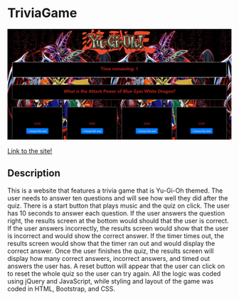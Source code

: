 # TriviaGame
![New Screenshot](assets/images/TriviaGame.png "Screenshot of Trivia Game Website")

[Link to the site!](https://darryljltolentino.github.io/TriviaGame/)

## Description
This is a website that features a trivia game that is Yu-Gi-Oh themed. The user needs to answer ten questions and will see how well they did after the quiz. There is a start button that plays music and the quiz on click. The user has 10 seconds to answer each question. If the user answers the question right, the results screen at the bottom would should that the user is correct. If the user answers incorrectly, the results screen would show that the user is incorrect and would show the correct answer. If the timer times out, the results screen would show that the timer ran out and would display the correct answer. Once the user finishes the quiz, the results screen will display how many correct answers, incorrect answers, and timed out answers the user has. A reset button will appear that the user can click on to reset the whole quiz so the user can try again. All the logic was coded using jQuery and JavaScript, while styling and layout of the game was coded in HTML, Bootstrap, and CSS.